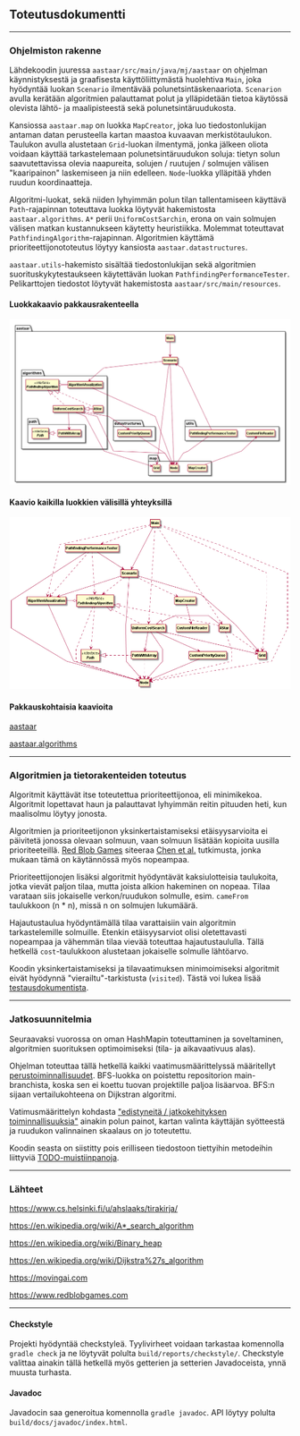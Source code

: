 ## Toteutusdokumentti

---

### Ohjelmiston rakenne

Lähdekoodin juuressa <code>aastaar/src/main/java/mj/aastaar</code> on ohjelman käynnistyksestä ja graafisesta käyttöliittymästä huolehtiva <code>Main</code>, joka hyödyntää luokan <code>Scenario</code> ilmentävää polunetsintäskenaariota. <code>Scenarion</code> avulla kerätään algoritmien palauttamat polut ja ylläpidetään tietoa käytössä olevista lähtö- ja maalipisteestä sekä polunetsintäruudukosta.

Kansiossa <code>aastaar.map</code> on luokka <code>MapCreator</code>, joka luo tiedostonlukijan antaman datan perusteella kartan maastoa kuvaavan merkistötaulukon. Taulukon avulla alustetaan <code>Grid</code>-luokan ilmentymä, jonka jälkeen oliota voidaan käyttää tarkastelemaan polunetsintäruudukon soluja: tietyn solun saavutettavissa olevia naapureita, solujen / ruutujen / solmujen välisen "kaaripainon" laskemiseen ja niin edelleen. <code>Node</code>-luokka ylläpitää yhden ruudun koordinaatteja.

Algoritmi-luokat, sekä niiden lyhyimmän polun tilan tallentamiseen käyttävä <code>Path</code>-rajapinnan toteuttava luokka löytyvät hakemistosta <code>aastaar.algorithms</code>. <code>A*</code> perii <code>UniformCostSarchin</code>, erona on vain solmujen välisen matkan kustannukseen käytetty heuristiikka. Molemmat toteuttavat <code>PathfindingAlgorithm</code>-rajapinnan. Algoritmien käyttämä prioriteettijonototeutus löytyy kansiosta <code>aastaar.datastructures</code>.

<code>aastaar.utils</code>-hakemisto sisältää tiedostonlukijan sekä algoritmien suorituskykytestaukseen käytettävän luokan <code>PathfindingPerformanceTester</code>. Pelikarttojen tiedostot löytyvät hakemistosta <code>aastaar/src/main/resources</code>.

#### Luokkakaavio pakkausrakenteella

![Luokkakaavio pakkauksilla](https://github.com/magael/aastaar/blob/master/documentation/luokkakaavio/kaavio_simple.png)

#### Kaavio kaikilla luokkien välisillä yhteyksillä

![Luokkakaavio kaikilla yhteyksillä](https://github.com/magael/aastaar/blob/master/documentation/luokkakaavio/kaavio_no_packages.png)

#### Pakkauskohtaisia kaavioita

[aastaar](https://github.com/magael/aastaar/blob/master/documentation/luokkakaavio/kaavio_main.png)

[aastaar.algorithms](https://github.com/magael/aastaar/blob/master/documentation/luokkakaavio/kaavio_algorithms.png)

---

### Algoritmien ja tietorakenteiden toteutus

Algoritmit käyttävät itse toteutettua prioriteettijonoa, eli minimikekoa. Algoritmit lopettavat haun ja palauttavat lyhyimmän reitin pituuden heti, kun maalisolmu löytyy jonosta.

Algoritmien ja prioriteetijonon yksinkertaistamiseksi etäisyysarvioita ei päivitetä jonossa olevaan solmuun, vaan solmuun lisätään kopioita uusilla prioriteeteillä. [Red Blob Games](https://www.redblobgames.com/pathfinding/a-star/implementation.html#algorithm) siteeraa [Chen et al.](https://www3.cs.stonybrook.edu/~rezaul/papers/TR-07-54.pdf) tutkimusta, jonka mukaan tämä on käytännössä myös nopeampaa.

Prioriteettijonojen lisäksi algoritmit hyödyntävät kaksiulotteisia taulukoita, jotka vievät paljon tilaa, mutta joista alkion hakeminen on nopeaa. Tilaa varataan siis jokaiselle verkon/ruudukon solmulle, esim. <code>cameFrom</code> taulukkoon (n * n), missä n on solmujen lukumäärä.

Hajautustaulua hyödyntämällä tilaa varattaisiin vain algoritmin tarkastelemille solmuille. Etenkin etäisyysarviot olisi oletettavasti nopeampaa ja vähemmän tilaa vievää toteuttaa hajautustaululla. Tällä hetkellä <code>cost</code>-taulukkoon alustetaan jokaiselle solmulle lähtöarvo.

Koodin yksinkertaistamiseksi ja tilavaatimuksen minimoimiseksi algoritmit eivät hyödynnä "vierailtu"-tarkistusta (<code>visited</code>). Tästä voi lukea lisää [testausdokumentista](https://github.com/magael/aastaar/blob/master/documentation/testaus.md).

---

### Jatkosuunnitelmia

Seuraavaksi vuorossa on oman HashMapin toteuttaminen ja soveltaminen, algoritmien suorituksen optimoimiseksi (tila- ja aikavaativuus alas).

Ohjelman toteuttaa tällä hetkellä kaikki vaatimusmäärittelyssä määritellyt [perustoiminnallisuudet](https://github.com/magael/aastaar/blob/master/documentation/maarittely.md#perustoiminnallisuuksia). BFS-luokka on poistettu repositorion main-branchista, koska sen ei koettu tuovan projektille paljoa lisäarvoa. BFS:n sijaan vertailukohteena on Dijkstran algoritmi.

Vatimusmäärittelyn kohdasta ["edistyneitä / jatkokehityksen toiminnallisuuksia"](https://github.com/magael/aastaar/blob/master/documentation/maarittely.md#edistyneit%C3%A4--jatkokehityksen-toiminnallisuuksia) ainakin polun painot, kartan valinta käyttäjän syötteestä ja ruudukon valinnainen skaalaus on jo toteutettu.

Koodin seasta on siistitty pois erilliseen tiedostoon tiettyihin metodeihin liittyviä [TODO-muistiinpanoja](https://github.com/magael/aastaar/blob/master/documentation/todo.md).

---

### Lähteet

https://www.cs.helsinki.fi/u/ahslaaks/tirakirja/

https://en.wikipedia.org/wiki/A*_search_algorithm

https://en.wikipedia.org/wiki/Binary_heap

https://en.wikipedia.org/wiki/Dijkstra%27s_algorithm

https://movingai.com

https://www.redblobgames.com

---

#### Checkstyle

Projekti hyödyntää checkstyleä. Tyylivirheet voidaan tarkastaa komennolla <code>gradle check</code> ja ne löytyvät polulta <code>build/reports/checkstyle/</code>. Checkstyle valittaa ainakin tällä hetkellä myös getterien ja setterien Javadoceista, ynnä muusta turhasta.

#### Javadoc

Javadocin saa generoitua komennolla <code>gradle javadoc</code>. API löytyy polulta <code>build/docs/javadoc/index.html</code>.